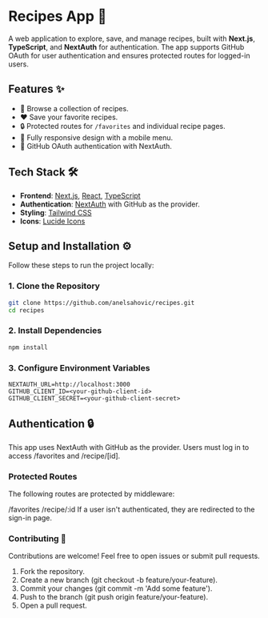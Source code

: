 # Recipes App 🍴

A web application to explore, save, and manage recipes, built with **Next.js**, **TypeScript**, and **NextAuth** for authentication. The app supports GitHub OAuth for user authentication and ensures protected routes for logged-in users.

## Features ✨

- 🥗 Browse a collection of recipes.
- ❤️ Save your favorite recipes.
- 🔒 Protected routes for `/favorites` and individual recipe pages.
- 📱 Fully responsive design with a mobile menu.
- 🔑 GitHub OAuth authentication with NextAuth.

## Tech Stack 🛠️

- **Frontend**: [Next.js](https://nextjs.org/), [React](https://reactjs.org/), [TypeScript](https://www.typescriptlang.org/)
- **Authentication**: [NextAuth](https://next-auth.js.org/) with GitHub as the provider.
- **Styling**: [Tailwind CSS](https://tailwindcss.com/)
- **Icons**: [Lucide Icons](https://lucide.dev/)

## Setup and Installation ⚙️

Follow these steps to run the project locally:

### 1. Clone the Repository

```bash
git clone https://github.com/anelsahovic/recipes.git
cd recipes
```

### 2. Install Dependencies

```bash
npm install
```

### 3. Configure Environment Variables

```env
NEXTAUTH_URL=http://localhost:3000
GITHUB_CLIENT_ID=<your-github-client-id>
GITHUB_CLIENT_SECRET=<your-github-client-secret>

```

## Authentication 🔒

This app uses NextAuth with GitHub as the provider. Users must log in to access /favorites and /recipe/[id].

### Protected Routes

The following routes are protected by middleware:

/favorites
/recipe/:id
If a user isn't authenticated, they are redirected to the sign-in page.

### Contributing 🤝

Contributions are welcome! Feel free to open issues or submit pull requests.

1. Fork the repository.
2. Create a new branch (git checkout -b feature/your-feature).
3. Commit your changes (git commit -m 'Add some feature').
4. Push to the branch (git push origin feature/your-feature).
5. Open a pull request.
